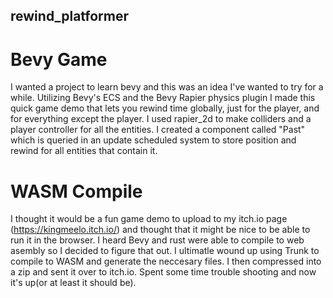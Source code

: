 ## rewind_platformer
# Bevy Game
I wanted a project to learn bevy and this was an idea I've wanted to try for a while. Utilizing Bevy's ECS and the Bevy Rapier physics plugin I made this quick game demo that lets you rewind time globally, just for the player, and for everything except the player. I used rapier_2d to make colliders and a player controller for all the entities. I created a component called "Past" which is queried in an update scheduled system to store position and rewind for all entities that contain it. 
# WASM Compile
I thought it would be a fun game demo to upload to my itch.io page (https://kingmeelo.itch.io/) and thought that it might be nice to be able to run it in the browser. I heard Bevy and rust were able to compile to web asembly so I decided to figure that out. I ultimatle wound up using Trunk to compile to WASM and generate the neccesary files. I then compressed into a zip and sent it over to itch.io. Spent some time trouble shooting and now it's up(or at least it should be).
